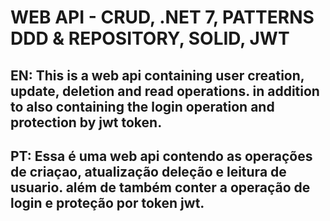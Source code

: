 <h1>WEB API - CRUD, .NET 7, PATTERNS DDD & REPOSITORY, SOLID, JWT </h1>
  <h2>
    EN: This is a web api containing user creation, update, deletion and read operations. in addition to also containing the login operation and protection by jwt token.
  </h2>
  <h2>
    PT: Essa é uma web api  contendo as operações de  criaçao, atualização deleção e leitura de usuario. além de também conter a operação de login e proteção por token jwt.
  </h2>

